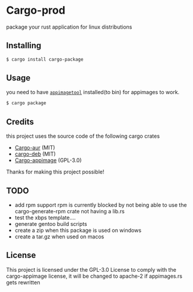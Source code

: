 # Cargo-prod

package your rust application for linux distributions

## Installing

```sh
$ cargo install cargo-package
```

## Usage

you need to have [`appimagetool`](https://appimage.github.io/appimagetool/) installed(to bin) for appimages to work.

```sh
$ cargo package
```

## Credits

this project uses the source code of the following cargo crates

- [Cargo-aur](https://github.com/fosskers/cargo-aur) (MIT)
- [cargo-deb](https://github.com/kornelski/cargo-deb) (MIT)
- [Cargo-appimage](https://github.com/StratusFearMe21/cargo-appimage) (GPL-3.0)

Thanks for making this project possible!

## TODO

- add rpm support rpm is currently blocked by not being able to use the cargo-generate-rpm crate not having a lib.rs
- test the xbps template....
- generate gentoo build scripts
- create a zip when this package is used on windows
- create a tar.gz when used on macos

## License

This project is licensed under the GPL-3.0 License to comply with the cargo-appimage license, it will be changed to apache-2 if appimages.rs gets rewritten
